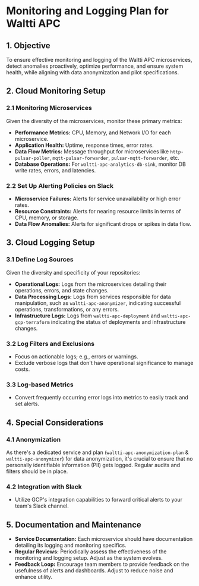 # Monitoring and Logging Plan for Waltti APC

## 1. Objective

To ensure effective monitoring and logging of the Waltti APC microservices, detect anomalies proactively, optimize performance, and ensure system health, while aligning with data anonymization and pilot specifications.

## 2. Cloud Monitoring Setup

### 2.1 Monitoring Microservices

Given the diversity of the microservices, monitor these primary metrics:

- **Performance Metrics:** CPU, Memory, and Network I/O for each microservice.
- **Application Health:** Uptime, response times, error rates.
- **Data Flow Metrics:** Message throughput for microservices like `http-pulsar-poller`, `mqtt-pulsar-forwarder`, `pulsar-mqtt-forwarder`, etc.
- **Database Operations:** For `waltti-apc-analytics-db-sink`, monitor DB write rates, errors, and latencies.

### 2.2 Set Up Alerting Policies on Slack

- **Microservice Failures:** Alerts for service unavailability or high error rates.
- **Resource Constraints:** Alerts for nearing resource limits in terms of CPU, memory, or storage.
- **Data Flow Anomalies:** Alerts for significant drops or spikes in data flow.

## 3. Cloud Logging Setup

### 3.1 Define Log Sources

Given the diversity and specificity of your repositories:

- **Operational Logs:** Logs from the microservices detailing their operations, errors, and state changes.
- **Data Processing Logs:** Logs from services responsible for data manipulation, such as `waltti-apc-anonymizer`, indicating successful operations, transformations, or any errors.
- **Infrastructure Logs:** Logs from `waltti-apc-deployment` and `waltti-apc-gcp-terraform` indicating the status of deployments and infrastructure changes.

### 3.2 Log Filters and Exclusions

- Focus on actionable logs; e.g., errors or warnings.
- Exclude verbose logs that don't have operational significance to manage costs.

### 3.3 Log-based Metrics

- Convert frequently occurring error logs into metrics to easily track and set alerts.

## 4. Special Considerations

### 4.1 Anonymization

As there's a dedicated service and plan (`waltti-apc-anonymization-plan` & `waltti-apc-anonymizer`) for data anonymization, it's crucial to ensure that no personally identifiable information (PII) gets logged. Regular audits and filters should be in place.

### 4.2 Integration with Slack

- Utilize GCP's integration capabilities to forward critical alerts to your team's Slack channel.

## 5. Documentation and Maintenance

- **Service Documentation:** Each microservice should have documentation detailing its logging and monitoring specifics.
- **Regular Reviews:** Periodically assess the effectiveness of the monitoring and logging setup. Adjust as the system evolves.
- **Feedback Loop:** Encourage team members to provide feedback on the usefulness of alerts and dashboards. Adjust to reduce noise and enhance utility.
